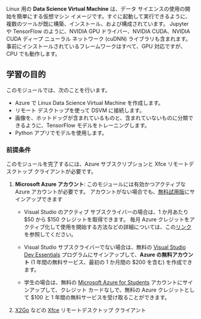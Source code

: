 Linux 用の **Data Science Virtual Machine** は、データ サイエンスの使用の開始を簡単にする仮想マシン イメージです。すぐに起動して実行できるように、複数のツールが既に構築、インストール、および構成されています。 Jupyter や TensorFlow のように、NVIDIA GPU ドライバー、NVIDIA CUDA、NVIDIA CUDA ディープ ニューラル ネットワーク (cuDNN) ライブラリも含まれます。 事前にインストールされているフレームワークはすべて、GPU 対応ですが、CPU でも動作します。

## <a name="learning-objectives"></a>学習の目的

このモジュールでは、次のことを行います。

- Azure で Linux Data Science Virtual Machine を作成します。
- リモート デスクトップを使って DSVM に接続します。
- 画像を、ホットドッグが含まれているものと、含まれていないものに分類できるように、TensorFlow モデルをトレーニングします。
- Python アプリでモデルを使用します。

### <a name="prerequisites"></a>前提条件
<!---TODO: This is really long, need to make more concise and also add to index.yml--->
<!---TODO: Update for free sandbox.--->

このモジュールを完了するには、Azure サブスクリプションと Xfce リモートデスクトップ クライアントが必要です。

 1. **Microsoft Azure アカウント**: このモジュールには有効かつアクティブな Azure アカウントが必要です。 アカウントがない場合でも、[無料試用版](https://azure.microsoft.com/free/)にサインアップできます

    * Visual Studio のアクティブ サブスクライバーの場合は、1 か月あたり $50 から $150 クレジットを取得できます。 毎月 Azure クレジットをアクティブ化して使用を開始する方法などの詳細については、この[リンク](https://azure.microsoft.com/pricing/member-offers/msdn-benefits-details/)を参照してください。

    * Visual Studio サブスクライバーでない場合は、無料の [Visual Studio Dev Essentials](https://www.visualstudio.com/dev-essentials/) プログラムにサインアップして、**Azure の無料アカウント** (1 年間の無料サービス、最初の 1 か月間の $200 を含む) を作成できます。

    * 学生の場合は、無料の [Microsoft Azure for Students](https://aka.ms/azure4students) アカウントにサインアップして、クレジット カードなしで、無料の Azure クレジットとして $100 と 1 年間の無料サービスを受け取ることができます。 

1. [X2Go](https://wiki.x2go.org/doku.php/download:start) などの [Xfce](https://xfce.org/) リモートデスクトップ クライアント